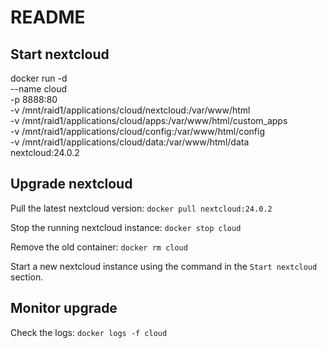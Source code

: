 # README #

## Start nextcloud
docker run -d \
    --name cloud \
    -p 8888:80 \
    -v /mnt/raid1/applications/cloud/nextcloud:/var/www/html \
    -v /mnt/raid1/applications/cloud/apps:/var/www/html/custom_apps \
    -v /mnt/raid1/applications/cloud/config:/var/www/html/config \
    -v /mnt/raid1/applications/cloud/data:/var/www/html/data \
    nextcloud:24.0.2

## Upgrade nextcloud

Pull the latest nextcloud version:
`docker pull nextcloud:24.0.2`

Stop the running nextcloud instance:
`docker stop cloud`

Remove the old container:
`docker rm cloud`

Start a new nextcloud instance using the command in the `Start nextcloud` section.

## Monitor upgrade

Check the logs:
`docker logs -f cloud`